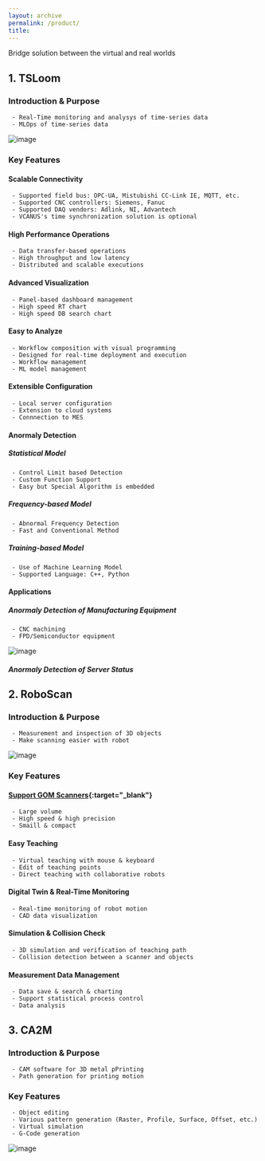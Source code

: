 ```yaml
---
layout: archive
permalink: /product/
title: 
---
```


Bridge solution between the virtual and real worlds


## 1. TSLoom
### Introduction & Purpose
```
 - Real-Time monitoring and analysys of time-series data
 - MLOps of time-series data
```
![image](https://github.com/vcanus/vcanus.github.io/assets/33934527/f9cc1e1e-8370-4f04-b45f-f9d88aa89a58)


### Key Features
#### Scalable Connectivity 
```
 - Supported field bus: OPC-UA, Mistubishi CC-Link IE, MQTT, etc.
 - Supported CNC controllers: Siemens, Fanuc
 - Supported DAQ vendors: Adlink, NI, Advantech
 - VCANUS's time synchronization solution is optional
```
#### High Performance Operations
```
 - Data transfer-based operations
 - High throughput and low latency
 - Distributed and scalable executions
```
#### Advanced Visualization
```
 - Panel-based dashboard management
 - High speed RT chart
 - High speed DB search chart
```
#### Easy to Analyze
```
 - Workflow composition with visual programming
 - Designed for real-time deployment and execution
 - Workflow management
 - ML model management
```
#### Extensible Configuration
```
 - Local server configuration
 - Extension to cloud systems
 - Connnection to MES
```

#### Anormaly Detection
##### Statistical Model
```
 - Control Limit based Detection
 - Custom Function Support
 - Easy but Special Algorithm is embedded
```
##### Frequency-based Model
```
 - Abnormal Frequency Detection
 - Fast and Conventional Method
```
##### Training-based Model
```
 - Use of Machine Learning Model
 - Supported Language: C++, Python
```
#### Applications
##### Anormaly Detection of Manufacturing Equipment
```
 - CNC machining
 - FPD/Semiconductor equipment
```
![image](https://github.com/vcanus/vcanus.github.io/assets/33934527/81d76629-750b-490b-b46a-8332fc588a31)
##### Anormaly Detection of Server Status


## 2. RoboScan 
### Introduction & Purpose
```
 - Measurement and inspection of 3D objects
 - Make scanning easier with robot
```
![image](https://github.com/vcanus/vcanus.github.io/assets/33934527/5beb18ad-f209-4e79-b035-6a4d60b236ed)
### Key Features
#### [Support GOM Scanners](https://www.gom.com/){:target="_blank"}
```
 - Large volume
 - High speed & high precision
 - Smaill & compact
```
#### Easy Teaching
```
 - Virtual teaching with mouse & keyboard
 - Edit of teaching points
 - Direct teaching with collaborative robots
```
#### Digital Twin & Real-Time Monitoring
```
 - Real-time monitoring of robot motion
 - CAD data visualization
```
#### Simulation & Collision Check
```
 - 3D simulation and verification of teaching path
 - Collision detection between a scanner and objects
```

#### Measurement Data Management
```
 - Data save & search & charting
 - Support statistical process control
 - Data analysis
```

## 3. CA2M
### Introduction & Purpose
```
 - CAM software for 3D metal pPrinting
 - Path generation for printing motion
```

### Key Features
```
 - Object editing
 - Various pattern generation (Raster, Profile, Surface, Offset, etc.)
 - Virtual simulation
 - G-Code generation
```
![image](https://user-images.githubusercontent.com/44759045/94678230-2012ae80-0359-11eb-89e9-3b3b198e1107.png)





